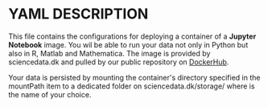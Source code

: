 
# YAML DESCRIPTION

This file contains the configurations for deploying a container of a **Jupyter Notebook** image. You wil be able to run your data not only in Python but also in R, Matlab and Mathematica. The image is provided by sciencedata.dk and pulled by our public repository on [DockerHub](https://hub.docker.com/r/sciencedata/ubuntu_focal_sciencedata).

Your data is persisted by mounting the container's directory specified in the mountPath item to a dedicated folder on sciencedata.dk/storage/<folder-name> where <folder-name> is the name of your choice.

